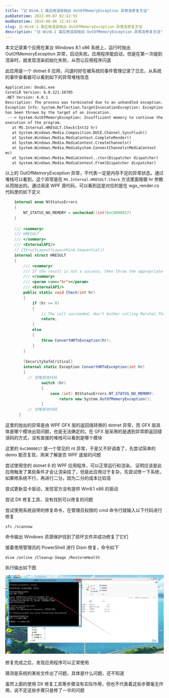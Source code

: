 ```yaml
---
title: "记 Win8.1 某应用渲染抛出 OutOfMemoryException 异常及修复方法"
pubDatetime: 2022-09-07 02:42:55
modDatetime: 2024-08-06 12:43:45
slug: 记-Win8.1-某应用渲染抛出-OutOfMemoryException-异常及修复方法
description: "记 Win8.1 某应用渲染抛出 OutOfMemoryException 异常及修复方法"
---
```





本文记录某个应用在某台 Windows 8.1 x86 系统上，运行时抛出 OutOfMemoryException 异常，启动失败。应用程序能启动，但是在第一次碰到渲染时，就发现渲染初始化失败，从而让应用程序闪退

<!--more-->


<!-- CreateTime:2022/9/7 10:42:55 -->

<!-- 发布 -->

此应用是一个 dotnet 6 应用，闪退时好在被系统的事件管理记录了日志，从系统的事件查看器可以看到如下的异常堆栈信息

```
Application: Doubi.exe
CoreCLR Version: 6.0.121.56705
.NET Version: 6.0.1
Description: The process was terminated due to an unhandled exception.
Exception Info: System.Reflection.TargetInvocationException: Exception has been thrown by the target of an invocation.
 ---> System.OutOfMemoryException: Insufficient memory to continue the execution of the program.
   at MS.Internal.HRESULT.Check(Int32 hr)
   at System.Windows.Media.Composition.DUCE.Channel.SyncFlush()
   at System.Windows.Media.MediaContext.CompleteRender()
   at System.Windows.Media.MediaContext.CreateChannels()
   at System.Windows.Media.MediaSystem.ConnectChannels(MediaContext mc)
   at System.Windows.Media.MediaContext..ctor(Dispatcher dispatcher)
   at System.Windows.Media.MediaContext.From(Dispatcher dispatcher)
```

以上的 OutOfMemoryException 异常，不代表一定是内存不足的异常状态。通过堆栈可以看到，这个异常是在 `MS.Internal.HRESULT.Check` 方法里面根据 hr 参数从而抛出的。通过阅读 WPF 源代码，可以看到这是对应的是在 wgx_render.cs 代码里的如下定义

```csharp
    internal enum NtStatusErrors
    {
        NT_STATUS_NO_MEMORY = unchecked((int)0xC0000017)
    }

    /// <summary>
    /// HRESULT
    /// </summary>
    /// <ExternalAPI/>
    // [StructLayout(LayoutKind.Sequential)]
    internal struct HRESULT
    {
        /// <summary>
        /// If the result is not a success, then throw the appropriate exception.
        /// </summary>
        /// <param name="hr"></param>
        /// <ExternalAPI/>
        public static void Check(int hr)
        {
            if (hr >= 0)
            {
                // The call succeeded, don't bother calling Marshal.ThrowExceptionForHr
                return;
            }
            else
            {
                throw ConvertHRToException(hr);
            }
        }

        [SecuritySafeCritical]
        internal static Exception ConvertHRToException(int hr)
        {
          // 忽略其他代码
                switch (hr)
                {
                    case (int) NtStatusErrors.NT_STATUS_NO_MEMORY:
                        return new System.OutOfMemoryException();
                }
          // 忽略其他代码
      }
```

这里的抛出的异常是由 WPF GFX 层的返回值转换的 dotnet 异常，而 GFX 层具体是哪个模块出现问题，也是无法确定的。在 GFX 层采用的是遇到异常即返回错误码的方式，没有直接的堆栈可以看到是哪个模块

这里的 `0xC0000017` 是一个常见的 nt 异常，于是又不好调查了，先尝试简单的 demo 能否复现，用来了解是否 WPF 底层的问题

尝试使用空的 dotnet 6 的 WPF 应用程序，可以正常运行和渲染。 证明应该是此应用触发了某些条件才会让渲染挂了，但是此应用过于复杂，先尝试修一下系统，如果修系统不行，再进行二分。因为二分的成本比较高

尝试更新显卡驱动，发现官方没有提供 Win8.1 x86 的驱动

尝试 DX 修复工具，没有找到可以修复的问题

尝试使用系统自带的修复命令，在管理员权限的 cmd 命令行就输入以下代码进行修复

```
sfc /scannow
```

命令输出 Windows 资源保护找到了损坏文件并成功修复了它们

接着使用管理员的 PowerShell 进行 Dism 修复，命令如下

```
dism /online /Cleanup-Image /RestoreHealth
```

执行输出如下图

<!-- ![](images/img-记 Win8.1 某应用渲染抛出 OutOfMemoryException 异常及修复方法0.png) -->
![](images/img-modify-5fe9148efcb2342c58e916189ace372d.jpg)

修复完成之后，发现应用程序可以正常使用

猜测是系统的某些文件出了问题，具体是什么问题，还不知道

虽然上面的使用 DX 修复工具等步骤没有实际作用，但也不代表着这些步骤毫无作用，说不定这些步骤只是修了一半的问题
